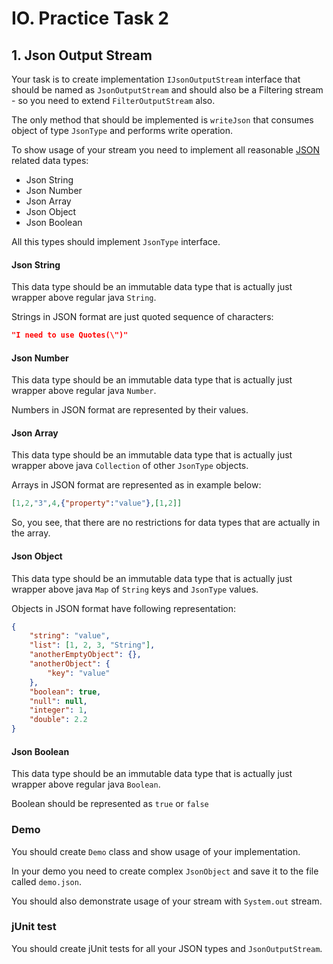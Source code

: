 IO. Practice Task 2
===============
1\. Json Output Stream
---------------

Your task is to create implementation `IJsonOutputStream` interface that should be named
as `JsonOutputStream` and should also be a Filtering stream - so you need to extend 
`FilterOutputStream` also.

The only method that should be implemented is `writeJson` that consumes object of type
`JsonType` and performs write operation.

To show usage of your stream you need to implement all reasonable [JSON][json.org] related data types:
* Json String
* Json Number
* Json Array
* Json Object
* Json Boolean

All this types should implement `JsonType` interface.

#### Json String

This data type should be an immutable data type that is actually just wrapper above
regular java `String`.

Strings in JSON format are just quoted sequence of characters:
```json
"I need to use Quotes(\")"
```

#### Json Number

This data type should be an immutable data type that is actually just wrapper above
regular java `Number`.

Numbers in JSON format are represented by their values.

#### Json Array

This data type should be an immutable data type that is actually just wrapper above
java `Collection` of other `JsonType` objects.

Arrays in JSON format are represented as in example below:
```json
[1,2,"3",4,{"property":"value"},[1,2]] 
```

So, you see, that there are no restrictions for data types that are actually in the array.

#### Json Object

This data type should be an immutable data type that is actually just wrapper above
java `Map` of `String` keys and `JsonType` values.

Objects in JSON format have following representation:
```json
{
    "string": "value",
    "list": [1, 2, 3, "String"],
    "anotherEmptyObject": {},
    "anotherObject": {
    	"key": "value"
    },
    "boolean": true,
    "null": null,
    "integer": 1,
    "double": 2.2
}
```

#### Json Boolean

This data type should be an immutable data type that is actually just wrapper above
regular java `Boolean`.

Boolean should be represented as `true` or `false`

### Demo

You should create `Demo` class and show usage of your implementation.

In your demo you need to create complex `JsonObject` and save it to the file called `demo.json`.

You should also demonstrate usage of your stream with `System.out` stream.

### jUnit test

You should create jUnit tests for all your JSON types and `JsonOutputStream`.


[json.org]: http://www.json.org
